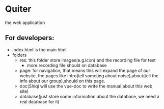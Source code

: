 # Quiter
the web application
## For developers:
- index.html is the main html
- folders
  - res: this folder store images(e.g.icon) and the recording file for test
    - more recording file should on database
  - page: for navigation, that means this will expand the page of our website, the pages like intro(tell someting about noise),about(tell the info about our group),should on this page.
  - doc(Shiqi will use the vue-doc to write the manual about this web site)
  - database(just store some information about the database, we need a real database for it)

